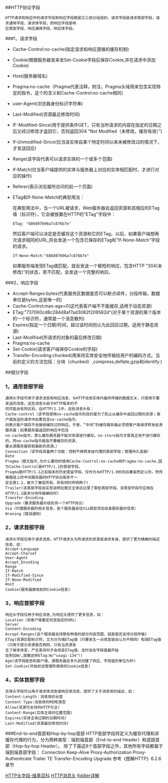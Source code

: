 ##HTTP协议字段

	HTTP请求和响应中的请求字段和响应字段都是又三部分组成的，请求字段是请求首部字段，请求通用字段，请求体字段，而响应字段是响
	应首部字段，响应通用字段，响应体字段。

###1，请求字段
- Cache-Control:no-cache(指定请求和响应遵循的缓存机制)
- Cookie(根据服务器发来发Set-Cookie字段后保存Cookie,并在请求中添加Cookie)
- Host(服务器域名)
- Pragma:no-cache（Pragma代表注释，附注，Pragma头域用来包含实现特定的指令，这个的含义和Cache-Control:no-cache相同）
- user-Agent(浏览器身份标识字符串)
- Last-Modified(资源最近修改时间)
- IF-Modified-Since(用于提供条件GET，只有当所请求的内容在指定的日期之后又经过修改才返回它，否则返回304 “Not Modified（未修改，缓存有效）”)
- If-Unmodified-Since(仅当该实体自某个特定时间以来未被修改过的情况下，才发送回应)
- Range(该字段代表可以请求实体的一个或多个范围)
- If-Match(仅当客户端提供的实体与服务器上对应的实体相匹配时，才进行对应的操作)
- Referer(表示浏览器所访问的前一个页面)
- ETag和If-None-Match的典型用法：

	在典型用法中，当一个URL被请求，Web服务器会返回资源和其相应的ETag值（标识符），它会被放置在HTTP的"ETag"字段中：

	`ETag: "686897696a7c876b7e"`
	
	然后客户端可以决定是否缓存这个资源和它的ETag。以后，如果客户端想再次请求相同的URL,将会发送一个包含已保存的ETag和"If-None-Match"字段的请求。

	`If-None-Match:"686897696a7c876b7e"`

	如果服务端发现ETag值匹配，就会发送一个极短的响应，包含HTTP "304(未修改)"的状态，若不匹配，会发送一个完整的响应。

###2，响应字段
- Accept-Ranges:bytes(代表服务区数据是否可以断点续传，分段传输，数据单位是bytes,这是唯一的)
- Cache-Control:max-age=0(这代表客户端不不能缓存,适用于动态资源)
- ETag:"737060cd8c284d8af7ad3082f209582d"(对于某个资源的某个版本的一个标识符，通常是一个消息散列)
- Expires(指定一个日期/时间，超过该时间则认为此回应过期，适用于静态资源)
- Last-Modified(所请求的对象的最后修改日期)
- Pragma:no-cache
- Set-Cookie(请求客户端保存Cookie的字段)
- Transfer-Encoding:chunked(用来将实体安全地传输给用户的编码方式。当前的定义的方法包括：分块（chunked）,compress,deflate,gzip和identify.)

##细分字段
### 1，通用首部字段
	通用头字段可用于请求消息和响应消息，与HTTP消息实体内最终传输的数据无关，只使用于要发送的消息。这些消息头由于HTTP版本的不
	同可能会有所区别，在HTTP/1.1中，这些消息头有：
	Cache-control（该字段使用no-cache指令的目的是为了防止从缓存中返回过期的资源；客户端发送的请求中如果包含no-cache指令，
	则表示客户端将不会接收缓存过的响应。于是，“中间”的缓存服务器必须把客户端请求转发给源服务器；如果服务器返回的响应中包含
	no-cache指令，那么缓存服务器不能对资源进行缓存。no-store指令才是真正地不进行缓存的。而no-cache指令是指不要缓存的资源，
	要从源服务器获取最新的资源。）
	Connection（该字段具备两个功能：控制不再转发给代理的首部字段；管理持久连接）
	Date
	Pragma（报文指令,为什么要同时使用Cache-Control:no-cache和Pragma:no-cache,因为Cache-Control是HTTP/1.1的首部字段，
	Pragma是HTTP/1.1之前版本的历史遗留字段，仅作为与HTTP/1.0的向后兼容而定义的，而传输路径上的中间服务器的HTTP协议版本不一
	定全是1.1，故为了兼容所有，所有同时声明两个）
	Trailer(该首部字段会实现说明在报文主体后记录了那些首部字段。该首部字段可应用在HTTP/1.1版本分块传输编码时)
	Transfer-Encoding
	Upgrade（要求服务器升级到另一个HTTP协议）
	Via（代理服务器的相关信息，各个服务器会往Via首部添加自身服务器的信息）
	Wraning（错误通知）

### 2，请求首部字段
	请求头字段仅用于请求消息。HTTP请求头为所请求的资源或请求本身，提供了更为精确的描述信息，如：
	Accept-Language
	Accept-Charset
	User-Agent
	Accept_Encoding
	Range
	If-Match
	If-Modified-Since
	If-None-Modified
	Host
	Cookie(服务器接收到的Cookie信息)

### 3，响应首部字段
	响应头字段仅用于响应消息,为响应头提供了更多信息，如：
	Location（另客户端重定向至指定的URL）
	Server
	Content-Encoding
	Accept-Ranges(这个服务器支持那些种类的部分内容范围，就是是否支持分段传输)
	ETag(资源匹配标识符，又为分为强ETag值（只要发生一点改变就会认为不相同）和弱ETag值（只用于提示资源是否相同，只有当资源发
	生了根本改变，产生差异时才会改变ETag值，这时会在字段值最开始
	处附加W/,就像这样ETag:W/"usagi-134"）)
	Age(该字段能告知客户端，源服务器在多久前创建了响应，字段值的单位为秒)
	Set-Cookie(开始状态管理所使用的Cookie信息)

### 4，实体首部字段
	实体头字段可以用于请求体消息或响应体消息，提供了关于消息体的描述，如：
	Content-Length：消息体的长度
	Content-Type:消息体的MIME类型
	Allow(资源可支持的HTTP方法)
	Content-Range(实体主体的位置范围)
	Expires(实体主体过期的日期时间)
	Last-Modified(资源最后修改时间)

###End-to-end首部和Hop-by-hop首部
	HTTP首部字段将定义为缓存代理和非缓存代理的行为，分为两种类型：端到端首部（End-to-end Header）和逐跳首部（Hop-by-hop Header）。
	除了下面这8个首部字段之外，其他所有字段都属于端到端首部字段：
	Connection
	Keep-Alive
	Proxy-Authorization
	Proxy-Authenticate
	Trailer
	TE
	Transfer-Encoding
	Upgrade
    参考《图解HTTP》6.2.6章节

[HTTP头字段-维基百科](https://zh.wikipedia.org/wiki/HTTP%E5%A4%B4%E5%AD%97%E6%AE%B5)
[HTTP消息头](https://itbilu.com/other/relate/E1T0q4EIe.html)
[fiddler详解](http://w3cboy.com/post/2015/03/%E6%8A%93%E5%8C%85%E7%A5%9E%E5%99%A8Fiddler/index.html)